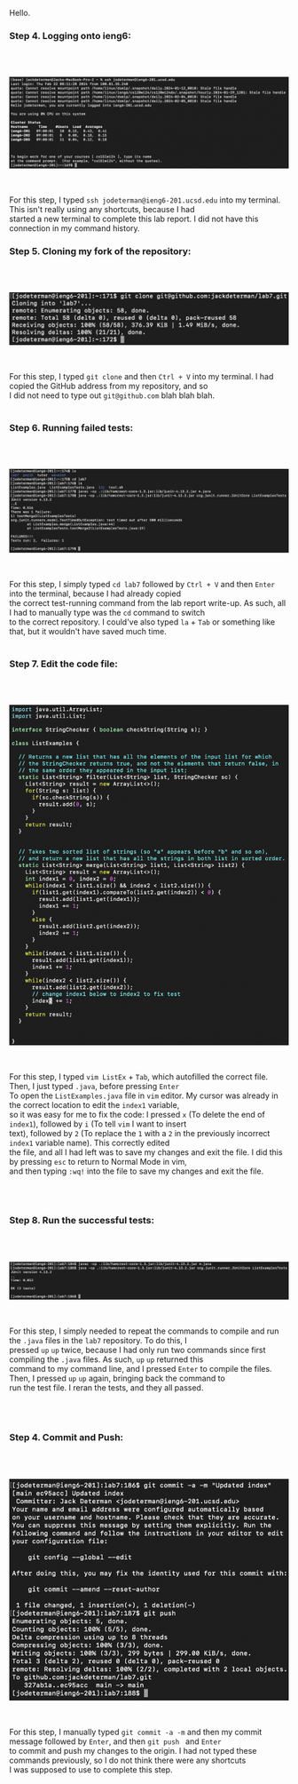 Hello.

### Step 4. Logging onto ieng6:

<br>
<br>

![image](ieng_6.png)

<br>

For this step, I typed `ssh jodeterman@ieng6-201.ucsd.edu` into my terminal. This isn't really using any shortcuts, because I had <br>
started a new terminal to complete this lab report. I did not have this connection in my command history.

### Step 5. Cloning my fork of the repository:

<br>
<br>

![image](git_clone.png)

<br>

For this step, I typed `git clone` and then `Ctrl + V` into my terminal. I had copied the GitHub address from my repository, and so <br>
I did not need to type out  `git@github.com` blah blah blah. 
<br>
<br>

### Step 6. Running failed tests:

<br>
<br>

![image](failed_tests.png)

<br>

For this step, I simply typed `cd lab7` followed by `Ctrl + V` and then `Enter` into the terminal, because I had already copied <br>
the correct test-running command from the lab report write-up.  As such, all I had to manually type was the `cd` command to switch <br>
to the correct repository. I could've also typed `la` + `Tab` or something like that, but it wouldn't have saved much time.
<br>
<br>

### Step 7. Edit the code file:

<br>
<br>

![image](fixed_code.png)

<br>

For this step, I typed `vim ListEx` + `Tab`, which autofilled the correct file. Then, I just typed `.java`, before pressing `Enter` <br>
To open the `ListExamples.java` file in `vim` editor. My cursor was already in the correct location to edit the `index1` variable, <br>
so it was easy for me to fix the code: I pressed `x` (To delete the end of `index1`), followed by `i` (To tell `vim` I want to insert <br>
text), followed by `2` (To replace the `1` with a `2` in the previously incorrect `index1` variable name). This correctly edited <br>
the file, and all I had left was to save my changes and exit the file. I did this by pressing `esc` to return to Normal Mode in vim,<br>
and then typing `:wq!` into the file to save my changes and exit the file.


<br>
<br>

### Step 8. Run the successful tests:

<br>
<br>

![image](passed_tests.png)

<br>

For this step, I simply needed to repeat the commands to compile and run the `.java` files in the `lab7` repository. To do this, I <br>
pressed `up` `up` twice, because I had only run two commands since first compiling the `.java` files. As such, `up` `up` returned this <br>
command to my command line, and I pressed  `Enter` to compile the files. Then, I pressed `up` `up` again, bringing back the command to <br>
run the test file. I reran the tests, and they all passed.

<br>
<br>

### Step 4. Commit and Push:

<br>
<br>

![image](commit_push.png)

<br>

For this step, I manually typed `git commit -a -m` and then my commit message followed by `Enter`, and then `git push `  and `Enter` <br>
to commit and push my changes to the origin. I had not typed these commands previously, so I do not think there were any shortcuts <br>
I was supposed to use to complete this step.
